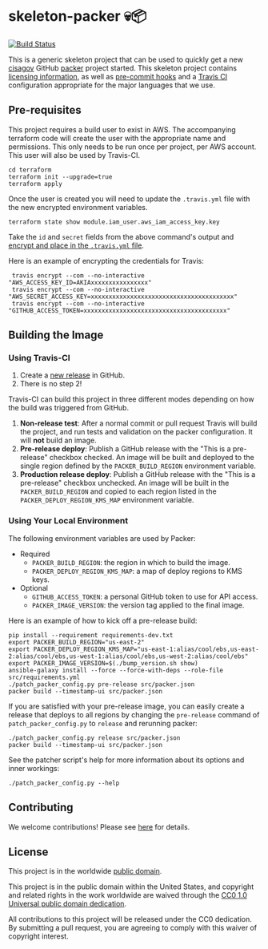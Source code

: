 # skeleton-packer 💀📦 #

[![Build Status](https://travis-ci.com/cisagov/skeleton-packer.svg?branch=develop)](https://travis-ci.com/cisagov/skeleton-packer)

This is a generic skeleton project that can be used to quickly get a
new [cisagov](https://github.com/cisagov) GitHub
[packer](https://packer.io) project started.  This skeleton project
contains [licensing information](LICENSE), as well as [pre-commit
hooks](https://pre-commit.com) and a [Travis
CI](https://travis-ci.com) configuration appropriate for the major
languages that we use.

## Pre-requisites ##

This project requires a build user to exist in AWS.  The accompanying terraform
code will create the user with the appropriate name and permissions.  This only
needs to be run once per project, per AWS account.  This user will also be used by
Travis-CI.

```console
cd terraform
terraform init --upgrade=true
terraform apply
```

Once the user is created you will need to update the `.travis.yml` file with the
new encrypted environment variables.

```console
terraform state show module.iam_user.aws_iam_access_key.key
```

Take the `id` and `secret` fields from the above command's output and [encrypt
and place in the `.travis.yml` file](https://docs.travis-ci.com/user/encryption-keys/).

Here is an example of encrypting the credentials for Travis:

```console
 travis encrypt --com --no-interactive "AWS_ACCESS_KEY_ID=AKIAxxxxxxxxxxxxxxxx"
 travis encrypt --com --no-interactive "AWS_SECRET_ACCESS_KEY=xxxxxxxxxxxxxxxxxxxxxxxxxxxxxxxxxxxxxxxx"
 travis encrypt --com --no-interactive "GITHUB_ACCESS_TOKEN=xxxxxxxxxxxxxxxxxxxxxxxxxxxxxxxxxxxxxxxx"
```

## Building the Image ##

### Using Travis-CI ###

1. Create a [new release](https://help.github.com/en/articles/creating-releases)
   in GitHub.
1. There is no step 2!

Travis-CI can build this project in three different modes depending on
how the build was triggered from GitHub.

1. **Non-release test**: After a normal commit or pull request Travis
   will build the project, and run tests and validation on the
   packer configuration.  It will __not__ build an image.
1. **Pre-release deploy**: Publish a GitHub release
   with the "This is a pre-release" checkbox checked.  An image will be built
   and deployed to the single region defined by the `PACKER_BUILD_REGION`
   environment variable.
1. **Production release deploy**: Publish a GitHub release with
   the "This is a pre-release" checkbox unchecked.  An image will be built
   in the `PACKER_BUILD_REGION` and copied to each region listed in the
   `PACKER_DEPLOY_REGION_KMS_MAP` environment variable.

### Using Your Local Environment ###

The following environment variables are used by Packer:

- Required
  - `PACKER_BUILD_REGION`: the region in which to build the image.
  - `PACKER_DEPLOY_REGION_KMS_MAP`: a map of deploy regions to KMS keys.
- Optional
  - `GITHUB_ACCESS_TOKEN`: a personal GitHub token to use for API access.
  - `PACKER_IMAGE_VERSION`: the version tag applied to the final image.

Here is an example of how to kick off a pre-release build:

```console
pip install --requirement requirements-dev.txt
export PACKER_BUILD_REGION="us-east-2"
export PACKER_DEPLOY_REGION_KMS_MAP="us-east-1:alias/cool/ebs,us-east-2:alias/cool/ebs,us-west-1:alias/cool/ebs,us-west-2:alias/cool/ebs"
export PACKER_IMAGE_VERSION=$(./bump_version.sh show)
ansible-galaxy install --force --force-with-deps --role-file src/requirements.yml
./patch_packer_config.py pre-release src/packer.json
packer build --timestamp-ui src/packer.json
```

If you are satisfied with your pre-release image, you can easily create a release
that deploys to all regions by changing the `pre-release` command of
`patch_packer_config.py` to `release` and rerunning packer:

```console
./patch_packer_config.py release src/packer.json
packer build --timestamp-ui src/packer.json
```

See the patcher script's help for more information about its options and
inner workings:

```console
./patch_packer_config.py --help
```

## Contributing ##

We welcome contributions!  Please see [here](CONTRIBUTING.md) for
details.

## License ##

This project is in the worldwide [public domain](LICENSE).

This project is in the public domain within the United States, and
copyright and related rights in the work worldwide are waived through
the [CC0 1.0 Universal public domain
dedication](https://creativecommons.org/publicdomain/zero/1.0/).

All contributions to this project will be released under the CC0
dedication. By submitting a pull request, you are agreeing to comply
with this waiver of copyright interest.
